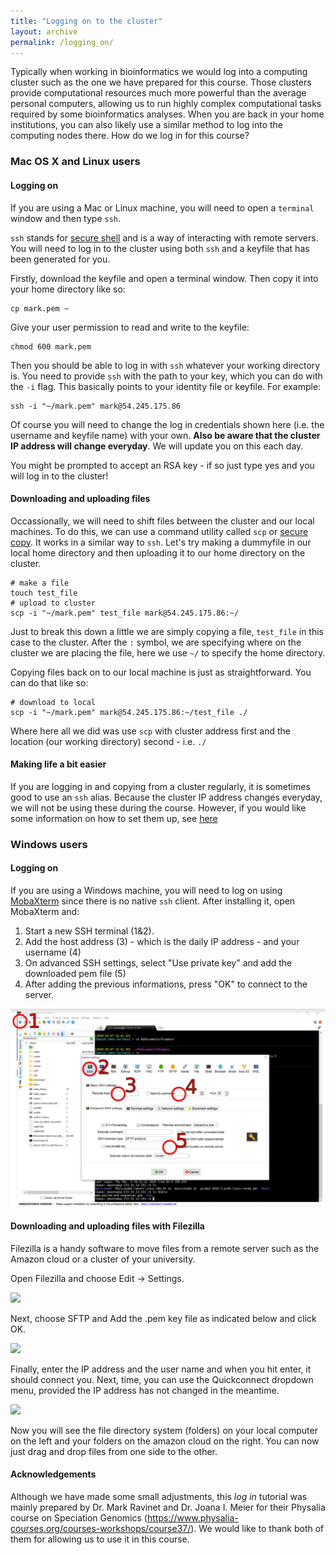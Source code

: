 ```yaml
---
title: "Logging on to the cluster"
layout: archive
permalink: /logging_on/
---
```


Typically when working in bioinformatics we would log into a computing cluster such as the one we have prepared for this course. Those clusters provide computational resources  much more powerful than the average personal computers, allowing us to run highly complex computational tasks required by some bioinformatics analyses. When you are back in your home institutions, you can also likely use a similar method to log into the computing nodes there. How do we log in for this course? 


### Mac OS X and Linux users

#### Logging on

If you are using a Mac or Linux machine, you will need to open a `terminal` window and then type `ssh`.

`ssh` stands for [secure shell](https://en.wikipedia.org/wiki/Secure_Shell) and is a way of interacting with remote servers. You will need to log in to the cluster using both `ssh` and a keyfile that has been generated for you.

Firstly, download the keyfile and open a terminal window. Then copy it into your home directory like so:

```shell
cp mark.pem ~
```  

Give your user permission to read and write to the keyfile:  

```shell
chmod 600 mark.pem 
``` 

Then you should be able to log in with `ssh` whatever your working directory is. You need to provide `ssh` with the path to your key, which you can do with the `-i` flag. This basically points to your identity file or keyfile. For example:

```shell
ssh -i "~/mark.pem" mark@54.245.175.86
```

Of course you will need to change the log in credentials shown here (i.e. the username and keyfile name) with your own. **Also be aware that the cluster IP address will change everyday**. We will update you on this each day.

You might be prompted to accept an RSA key - if so just type yes and you will log in to the cluster!

#### Downloading and uploading files

Occassionally, we will need to shift files between the cluster and our local machines. To do this, we can use a command utility called `scp` or [secure copy](https://en.wikipedia.org/wiki/Secure_copy). It works in a similar way to `ssh`. Let's try making a dummyfile in our local home directory and then uploading it to our home directory on the cluster.

```shell
# make a file
touch test_file
# upload to cluster
scp -i "~/mark.pem" test_file mark@54.245.175.86:~/
```
Just to break this down a little we are simply copying a file, `test_file` in this case to the cluster. After the `:` symbol, we are specifying where on the cluster we are placing the file, here we use `~/` to specify the home directory.

Copying files back on to our local machine is just as straightforward. You can do that like so:

```shell
# download to local
scp -i "~/mark.pem" mark@54.245.175.86:~/test_file ./
```
Where here all we did was use `scp` with cluster address first and the location (our working directory) second - i.e. `./`

#### Making life a bit easier

If you are logging in and copying from a cluster regularly, it is sometimes good to use an `ssh` alias. Because the cluster IP address changes everyday, we will not be using these during the course. However, if you would like some information on how to set them up, see [here](https://markravinet.github.io/CEES_tips_&_tricks.html)

### Windows users

#### Logging on

If you are using a Windows machine, you will need to log on using [MobaXterm](http://mobaxterm.mobatek.net) since there is no native `ssh` client. After installing it, open MobaXterm and:

1. Start a new SSH terminal (1&2).
2. Add the host address (3) - which is the daily IP address - and your username (4) 
3. On advanced SSH settings, select "Use private key" and add the downloaded pem file (5)
4. After adding the previous informations, press "OK" to connect to the server.

![](/images/mobaxterm_tutorial.PNG)

#### Downloading and uploading files with Filezilla

Filezilla is a handy software to move files from a remote server such as the Amazon cloud or a cluster of your university.

Open Filezilla and choose Edit -> Settings.

![](/images/putty/fig10.png)

Next, choose SFTP and Add the .pem key file as indicated below and click OK.

![](/images/putty/fig11.png)

Finally, enter the IP address and the user name and when you hit enter, it should connect you. Next, time, you can use the Quickconnect dropdown menu, provided the IP address has not changed in the meantime.

![](/images/putty/fig12.png)

Now you will see the file directory system (folders) on your local computer on the left and your folders on the amazon cloud on the right. You can now just drag and drop files from one side to the other.  

#### Acknowledgements  
Although we have made some small adjustments, this *log in* tutorial was mainly prepared by Dr. Mark Ravinet and Dr. Joana I. Meier for their Physalia course on Speciation Genomics (https://www.physalia-courses.org/courses-workshops/course37/). We would like to thank both of them for allowing us to use it in this course. 
